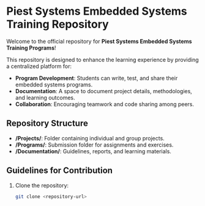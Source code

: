 # Piest Systems Embedded Systems Training Repository  

Welcome to the official repository for **Piest Systems Embedded Systems Training Programs**!  

This repository is designed to enhance the learning experience by providing a centralized platform for:  
- **Program Development**: Students can write, test, and share their embedded systems programs.  
- **Documentation**: A space to document project details, methodologies, and learning outcomes.  
- **Collaboration**: Encouraging teamwork and code sharing among peers.  

## Repository Structure  
- **/Projects/**: Folder containing individual and group projects.  
- **/Programs/**: Submission folder for assignments and exercises.  
- **/Documentation/**: Guidelines, reports, and learning materials.  

## Guidelines for Contribution  
1. Clone the repository:  
   ```bash  
   git clone <repository-url>  
